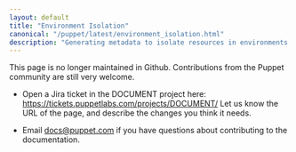 ```yaml
---
layout: default
title: "Environment Isolation"
canonical: "/puppet/latest/environment_isolation.html"
description: "Generating metadata to isolate resources in environments in Puppet"
---
```



This page is no longer maintained in Github. Contributions from the Puppet community are still very welcome.

 - Open a Jira ticket in the DOCUMENT project here: https://tickets.puppetlabs.com/projects/DOCUMENT/ Let us know the URL of the page, and describe the changes you think it needs.

 - Email docs@puppet.com  if you have questions about contributing to the documentation.

